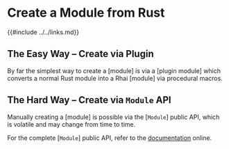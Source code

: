 Create a Module from Rust
========================

{{#include ../../links.md}}


The Easy Way &ndash; Create via Plugin
--------------------------------------

By far the simplest way to create a [module] is via a [plugin module]
which converts a normal Rust module into a Rhai [module] via procedural macros.


The Hard Way &ndash; Create via `Module` API
-------------------------------------------

Manually creating a [module] is possible via the [`Module`] public API, which is volatile and may
change from time to time.

For the complete [`Module`] public API, refer to the
[documentation](https://docs.rs/rhai/{{version}}/rhai/struct.Module.html) online.
